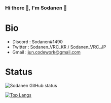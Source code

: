 ### Hi there 👋, I'm Sodanen 👋


# Bio

 - Discord : Sodanen#1490
 - Twitter : Sodanen_VRC_KR / Sodanen_VRC_JP
 - Gmail : jun.codework@gmail.com  


# Status

![Sodanen GitHub status](https://github-readme-stats.vercel.app/api?username=VRSoda&theme=dark&show_icons=true)  

[![Top Langs](https://github-readme-stats.vercel.app/api/top-langs/?username=VRSoda&layout=compact)](https://github.com/anuraghazra/github-readme-stats)
